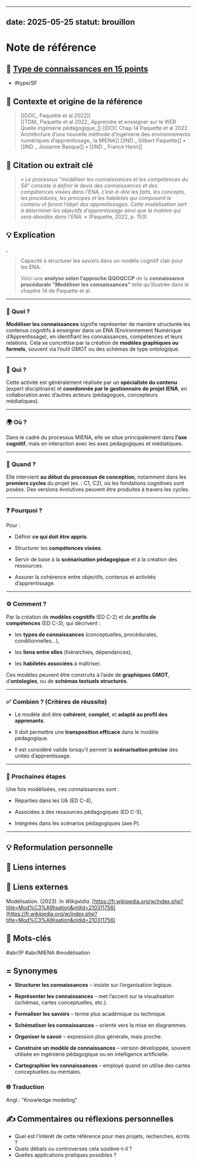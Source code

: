 

---
date: 2025-05-25
statut: brouillon
---
# Note de référence 

## 🔖 [Type de connaissances en 15 points](app://obsidian.md/Types%20de%20connaissances%20en%2015%20points) 


- #type/SF 

## 🎯 Contexte et origine de la référence

>  [[DOC_ Paquette et al 2022]]  
[[TDM_ Paquette et al 2022_ Apprendre et enseigner sur le WEB Quelle ingénierie pédagogique_]] 
[[DOC Chap 14 Paquette et al 2022 Architecture d’une nouvelle méthode d’ingénierie des environnements numériques d’apprentissage_  la MIENA]] [[IND _ Gilbert Paquette]] • [[IND _ Josianne Basque]] • [[IND _ France Henri]]

## 📝 Citation ou extrait clé

> *« Le processus “modéliser les connaissances et les compétences du SA” consiste à définir le devis des connaissances et des compétences visées dans l’ENA, c’est-à-dire les faits, les concepts, les procédures, les principes et les habiletés qui composent le contenu et feront l’objet des apprentissages. Cette modélisation sert à déterminer les objectifs d’apprentissage ainsi que la matière qui sera abordée dans l’ENA. «* 
> (Paquette, 2022, p. 153)


## 💡 Explication 

 ,
 >Capacité à structurer les savoirs dans un modèle cognitif clair pour les ENA.
 >
 >Voici une **analyse selon l’approche QQOQCCP** de la **connaissance procédurale "Modéliser les connaissances"** telle qu’illustrée dans le chapitre 14 de Paquette et al.

---

### 🧩 **Quoi ?**

**Modéliser les connaissances** signifie représenter de manière structurée les contenus cognitifs à enseigner dans un ENA (Environnement Numérique d’Apprentissage), en identifiant les connaissances, compétences et leurs relations. Cela se concrétise par la création de **modèles graphiques ou formels**, souvent via l’outil GMOT ou des schémas de type ontologique.

---

### 👤 **Qui ?**

Cette activité est généralement réalisée par un **spécialiste du contenu** (expert disciplinaire) et **coordonnée par le gestionnaire de projet IENA**, en collaboration avec d’autres acteurs (pédagogues, concepteurs médiatiques).

---

### 🌍 **Où ?**

Dans le cadre du processus MIENA, elle se situe principalement dans **l’axe cognitif**, mais en interaction avec les axes pédagogiques et médiatiques.

---

### 📅 **Quand ?**

Elle intervient **au début du processus de conception**, notamment dans les **premiers cycles** du projet (ex. : C1, C2), où les fondations cognitives sont posées. Des versions évolutives peuvent être produites à travers les cycles.

---

### ❓ **Pourquoi ?**

Pour :

- Définir **ce qui doit être appris**.
    
- Structurer les **compétences visées**.
    
- Servir de base à la **scénarisation pédagogique** et à la création des ressources.
    
- Assurer la cohérence entre objectifs, contenus et activités d’apprentissage.
    

---

### ⚙️ **Comment ?**

Par la création de **modèles cognitifs** (ED C-2) et de **profils de compétences** (ED C-3), qui décrivent :

- les **types de connaissances** (conceptuelles, procédurales, conditionnelles…),
    
- les **liens entre elles** (hiérarchies, dépendances),
    
- les **habiletés associées** à maîtriser.
    

Ces modèles peuvent être construits à l’aide de **graphiques GMOT**, d’**ontologies**, ou de **schémas textuels structurés**.

---

### ✅ **Combien ? (Critères de réussite)**

- Le modèle doit être **cohérent**, **complet**, et **adapté au profil des apprenants**.
    
- Il doit permettre une **transposition efficace** dans le modèle pédagogique.
    
- Il est considéré valide lorsqu’il permet la **scénarisation précise** des unités d’apprentissage.
    

---

### 🧭 **Prochaines étapes**

Une fois modélisées, ces connaissances sont :

- Réparties dans les UA (ED C-4),
    
- Associées à des ressources pédagogiques (ED C-5),
    
- Intégrées dans les scénarios pédagogiques (axe P).
    

---


## 💡 Reformulation personnelle


## 🔗 Liens internes



## 🔗 Liens externes

Modélisation. (2023). In _Wikipédia_. [https://fr.wikipedia.org/w/index.php?title=Mod%C3%A9lisation&oldid=210311756](https://fr.wikipedia.org/w/index.php?title=Mod%C3%A9lisation&oldid=210311756)

## 🎁 Mots-clés

#abr/IP #abr/MIENA #modélisation
## = Synonymes

- **Structurer les connaissances** – insiste sur l’organisation logique.
    
- **Représenter les connaissances** – met l’accent sur la visualisation (schémas, cartes conceptuelles, etc.).
    
- **Formaliser les savoirs** – terme plus académique ou technique.
    
- **Schématiser les connaissances** – orienté vers la mise en diagrammes.
    
- **Organiser le savoir** – expression plus générale, mais proche.
    
- **Construire un modèle de connaissances** – version développée, souvent utilisée en ingénierie pédagogique ou en intelligence artificielle.
    
- **Cartographier les connaissances** – employé quand on utilise des cartes conceptuelles ou mentales.

  
### 🌐 Traduction

Angl.: "Knowledge modeling"

## ✍️ Commentaires ou réflexions personnelles
- Quel est l'intérêt de cette référence pour mes projets, recherches, écrits ?
- Quels débats ou controverses cela soulève-t-il ?
- Quelles applications pratiques possibles ?


